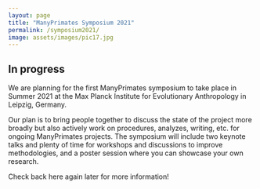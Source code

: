```yaml
---
layout: page
title: "ManyPrimates Symposium 2021"
permalink: /symposium2021/
image: assets/images/pic17.jpg
---
```


## In progress

We are planning for the first ManyPrimates symposium to take place in Summer 2021 at the Max Planck Institute for Evolutionary Anthropology in Leipzig, Germany.

Our plan is to bring people together to discuss the state of the project more broadly but also actively work on procedures, analyzes, writing, etc. for ongoing ManyPrimates projects. The symposium will include two keynote talks and plenty of time for workshops and discussions to improve methodologies, and a poster session where you can showcase your own research.

Check back here again later for more information!